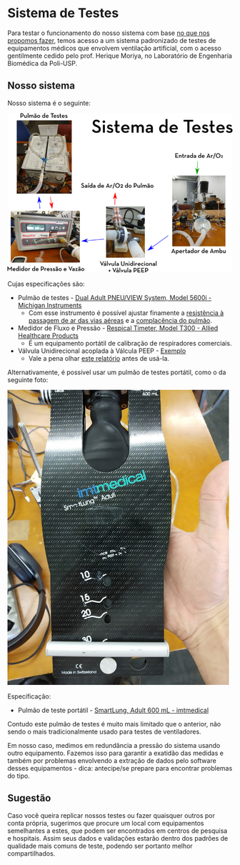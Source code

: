 # Sistema de Testes

Para testar o funcionamento do nosso sistema com base [no que nos propomos fazer](https://github.com/Inspire-Poli-USP/Inspire-OpenLung/wiki/Entenda-o-Problema), temos acesso a um sistema padronizado de testes de equipamentos médicos que envolvem ventilação artificial, com o acesso gentilmente cedido pelo prof. Herique Moriya, no Laboratório de Engenharia Biomédica da Poli-USP.

## Nosso sistema

Nosso sistema é o seguinte:

![Esquema do sistema de testes](https://github.com/Inspire-Poli-USP/Inspire-OpenLung/blob/master/images/Wiki/Wiki_Sistema_de_Testes_IMG6.png)

Cujas especificações são:

-   Pulmão de testes - [Dual Adult PNEU/VIEW System, Model 5600i - Michigan Instruments](https://web.archive.org/web/20200406002510/https://www.michiganinstruments.com/wp-content/uploads/2018/11/5600_manual2.pdf)
    -   Com esse instrumento é possível ajustar finamente a [resistência à passagem de ar das vias aéreas](https://en.wikipedia.org/wiki/Airway_resistance) e a [complacência do pulmão](https://pt.wikipedia.org/wiki/Complac%C3%AAncia_pulmonar).
-   Medidor de Fluxo e Pressão - [Respical Timeter, Model T300 - Allied Healthcare Products](https://web.archive.org/web/20180827132142/http://www.alliedhpi.com/images/z10-00-1000.pdf)
    -   É um equipamento portátil de calibração de respiradores comerciais.
-   Válvula Unidirecional acoplada à Válcula PEEP - [Exemplo](https://web.archive.org/save/https://www.cpaps.com.br/valvula-peep-ajustavel-standard-circuito-cpap)
    -   Vale a pena olhar [este relatório](https://github.com/Inspire-Poli-USP/Inspire-OpenLung/wiki/Relat%C3%B3rio-9%C2%BA-Dia) antes de usá-la.

Alternativamente, é possível usar um pulmão de testes portátil, como o da seguinte foto:

![Pulmão de testes portátil](https://github.com/Inspire-Poli-USP/Inspire-OpenLung/blob/master/images/Wiki/Wiki_Sistema_de_Testes_IMG5.jpg)

Especificação:

-   Pulmão de teste portátil - [SmartLung, Adult 600 mL - imtmedical](https://web.archive.org/web/20161111052542/https://biomedequip.com/index.php?route=product/product&product_id=156)

Contudo este pulmão de testes é muito mais limitado que o anterior, não sendo o mais tradicionalmente usado para testes de ventiladores.

Em nosso caso, medimos em redundância a pressão do sistema usando outro equipamento. Fazemos isso para garantir a exatidão das medidas e também por problemas envolvendo a extração de dados pelo software desses equipamentos - dica: antecipe/se prepare para encontrar problemas do tipo.

## Sugestão

  Caso você queira replicar nossos testes ou fazer quaisquer outros por conta própria, sugerimos que procure um local com equipamentos semelhantes a estes, que podem ser encontrados em centros de pesquisa e hospitais. Assim seus dados e validações estarão dentro dos padrões de qualidade mais comuns de teste, podendo ser portanto melhor compartilhados.

